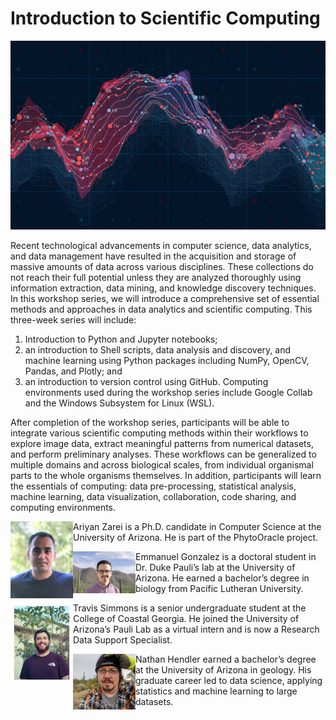 # Introduction to Scientific Computing

![](/images/AdobeStock_144374589.jpeg)

Recent technological advancements in computer science, data analytics, and data management have resulted in the acquisition and storage of massive amounts of data across various disciplines. These collections do not reach their full potential unless they are analyzed thoroughly using information extraction, data mining, and knowledge discovery techniques. In this workshop series, we will introduce a comprehensive set of essential methods and approaches in data analytics and scientific computing. This three-week series will include:

1. Introduction to Python and Jupyter notebooks;
2. an introduction to Shell scripts, data analysis and discovery,
and machine learning using Python packages including NumPy,
OpenCV, Pandas, and Plotly; and
3. an introduction to version control using GitHub.
Computing environments used during the workshop series include
Google Collab and the Windows Subsystem for Linux (WSL).

After completion of the workshop series, participants will be able to integrate various scientific computing methods within their workflows to explore image data, extract meaningful patterns from numerical datasets, and perform preliminary analyses. These workflows can be generalized to multiple domains and across biological scales, from individual organismal parts to the whole organisms themselves. In addition, participants will learn the essentials of computing: data pre-processing, statistical analysis, machine learning, data visualization, collaboration, code sharing, and computing environments.

<img src="images/Ariyan.jpg" width="100"  align="left"><p>Ariyan Zarei is a Ph.D. candidate in Computer Science at the University of Arizona. He is part of the PhytoOracle project.</p>

<img src="images/EmmanuelGonzalezHeadshot.jpg" width="100" align="left"><p>Emmanuel Gonzalez is a doctoral student in Dr. Duke Pauli’s lab at the University of Arizona. He earned a bachelor’s degree in biology from Pacific Lutheran University.</p>

<img src="images/Travis.jpg" width="100" align="left"><p>Travis Simmons is a senior undergraduate student at the College of Coastal Georgia. He joined the University of Arizona’s Pauli Lab as a virtual intern and is now a Research Data Support Specialist.</p>

<img src="images/Nathan.jpg" width="100" align="left"><p>Nathan Hendler earned a bachelor’s degree at the University of Arizona in geology. His graduate career led to data science, applying statistics and machine learning to large datasets.</p>
